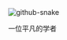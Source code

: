 <picture>
  <source media="(prefers-color-scheme: dark)" srcset="https://raw.githubusercontent.com/nightmare-mio/nightmare-mio/output/github-snake-dark.svg" />
  <source media="(prefers-color-scheme: light)" srcset="https://raw.githubusercontent.com/nightmare-mio/nightmare-mio/output/github-contribution-grid-snake.svg" />
  <img alt="github-snake" src="https://raw.githubusercontent.com/nightmare-mio/nightmare-mio/output/github-snake.svg" />
</picture>

一位平凡的学者
